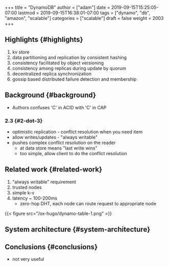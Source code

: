 +++
title = "DynamoDB"
author = ["adam"]
date = 2019-09-15T15:25:05-07:00
lastmod = 2019-09-15T16:38:01-07:00
tags = ["dynamo", "db", "amazon", "scalable"]
categories = ["scalable"]
draft = false
weight = 2003
+++

## Highlights {#highlights}

1.  kv store
2.  data partitioning and replication by consistent hashing
3.  consistency facilitated by object versioning
4.  consistency among replicas during update by quorum
5.  decentralized replica synchronization
6.  gossip based distributed failure detection and membership


## Background {#background}

-   Authors confuses 'C' in ACID with 'C' in CAP


### 2.3 {#2-dot-3}

-   optimistic replication - conflict resolution when you need item
-   allow writes/updates - "always writable"
-   pushes complex conflict resolution on the reader
    -   at data store means "last write wins"
    -   too simple, allow client to do the conflict resolution


## Related work {#related-work}

1.  "always writable" requirement
2.  trusted nodes
3.  simple k-v
4.  latency ~ 100-200ms
    -   zero-hop DHT, each node can route request to appropriate node

{{< figure src="/ox-hugo/dynamo-table-1.png" >}}


## System architecture {#system-architecture}


## Conclusions {#conclusions}

-   not very useful
